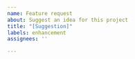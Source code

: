 ```yaml
---
name: Feature request
about: Suggest an idea for this project
title: "[Suggestion]"
labels: enhancement
assignees: ''

---
```



